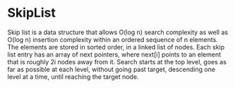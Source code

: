 # SkipList
Skip list is a data structure that allows O(log n) search complexity as well as O(log n) insertion complexity within an ordered sequence of n elements. The elements are stored in sorted order, in a linked list of nodes. Each skip list entry has an array of next pointers, where next[i] points to an element that is roughly 2i nodes away from it. Search starts at the top level, goes as far as possible at each level, without going past target, descending one level at a time, until reaching the target node.
